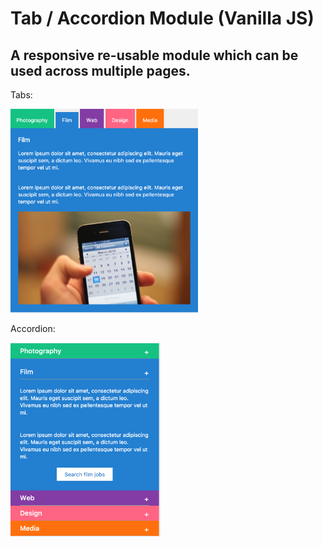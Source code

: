 # Tab / Accordion Module (Vanilla JS)

## A responsive re-usable module which can be used across multiple pages.

Tabs:

<img src="./demo-images/tab.png" width="300px" />

Accordion:

<img src="./demo-images/accordion.png" width="240px" />
